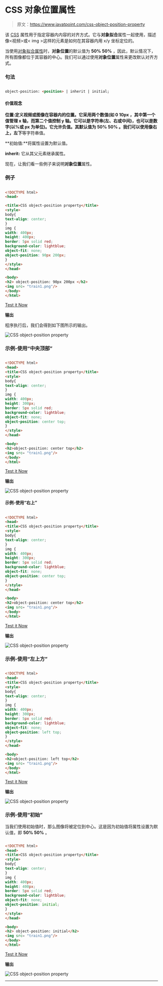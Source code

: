 # CSS 对象位置属性

> 原文：<https://www.javatpoint.com/css-object-position-property>

该 [CSS](https://www.javatpoint.com/css-tutorial) 属性用于指定容器内内容的对齐方式。它与**对象拟合**属性一起使用，描述像<视频>或< img >这样的元素是如何在其容器内用 x/y 坐标定位的。

当使用[对象拟合属性](css-object-fit-property)时，**对象位置**的默认值为 **50% 50%** ，因此，默认情况下，所有图像都位于其容器的中心。我们可以通过使用**对象位置**属性来更改默认对齐方式。

### 句法

```html

object-position: <position> | inherit | initial;

```

#### 价值观念

**位置:**定义视频或图像在容器内的位置。它采用两个数值(如 **0 10px** ，其中第一个值管理 x 轴，而第二个值控制 y 轴。它可以是字符串(左、右或中间)，也可以是数字(以%或 px 为单位)。它允许负值。其默认值为 **50% 50%** 。我们可以使用像**右上，左下**等字符串值。

**初始值:**将属性设置为默认值。

**inherit:** 它从其父元素继承属性。

现在，让我们看一些例子来说明**对象位置**属性。

### 例子

```html

<!DOCTYPE html>
<head>

<title>CSS object-position property</title>
<style>
body{
text-align: center;
}
img {
width: 400px;
height: 400px;
border: 5px solid red;
background-color: lightblue;
object-fit: none;
object-position: 90px 200px;
}
</style>
</head>

<body>
<h2> object-position: 90px 200px </h2>
<img src= "train1.png"/>
</body>
</html>

```

[Test it Now](https://www.javatpoint.com/oprweb/test.jsp?filename=CSS-object-position-property1)

**输出**

程序执行后，我们会得到如下图所示的输出。

![CSS object-position property](img/7b622fe5546762ba3c6c7a3c1a0a0660.png)

### 示例-使用“中央顶部”

```html

<!DOCTYPE html>
<head>
<title>CSS object-position property</title>
<style>
body{
text-align: center;
}
img {
width: 400px;
height: 300px;
border: 5px solid red;
background-color: lightblue;
object-fit: none;
object-position: center top;
}
</style>
</head>

<body>
<h2>object-position: center top</h2>
<img src= "train1.png"/>
</body>
</html>

```

[Test it Now](https://www.javatpoint.com/oprweb/test.jsp?filename=CSS-object-position-property2)

**输出**

![CSS object-position property](img/bd7009123a3daaf0ac369348dcbee5ff.png)

#### 示例-使用“右上”

```html

<!DOCTYPE html>
<head>
<title>CSS object-position property</title>
<style>
body{
text-align: center;
}
img {
width: 400px;
height: 300px;
border: 5px solid red;
background-color: lightblue;
object-fit: none;
object-position: center top;
}
</style>
</head>

<body>
<h2>object-position: center top</h2>
<img src= "train1.png"/>
</body>
</html>

```

[Test it Now](https://www.javatpoint.com/oprweb/test.jsp?filename=CSS-object-position-property3)

**输出**

![CSS object-position property](img/943563098e1cb530cc0fa0e5f40864c5.png)

### 示例-使用“左上方”

```html

<!DOCTYPE html>
<head>
<title>CSS object-position property</title>
<style>
body{
text-align: center;
}
img {
width: 400px;
height: 300px;
border: 5px solid red;
background-color: lightblue;
object-fit: none;
object-position: left top;
}
</style>
</head>

<body>
<h2>object-position: left top</h2>
<img src= "train1.png"/>
</body>
</html>

```

[Test it Now](https://www.javatpoint.com/oprweb/test.jsp?filename=CSS-object-position-property4)

**输出**

![CSS object-position property](img/f844e64e747bff31d3e00b9ac3bf241d.png)

### 示例-使用“初始”

当我们使用初始值时，那么图像将被定位到中心。这是因为初始值将属性设置为默认值，即 **50% 50%** 。

```html

<!DOCTYPE html>
<head>
<title>CSS object-position property</title>
<style>
body{
text-align: center;
}
img {
width: 400px;
height: 400px;
border: 5px solid red;
background-color: lightblue;
object-fit: none;
object-position: initial;
}
</style>
</head>

<body>
<h2> object-position: initial</h2>
<img src= "train1.png"/>
</body>
</html>

```

[Test it Now](https://www.javatpoint.com/oprweb/test.jsp?filename=CSS-object-position-property5)

**输出**

![CSS object-position property](img/29e0d1d099f3fb4f747fcbcfab755afd.png)

* * *
